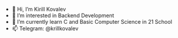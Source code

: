 - 👋 Hi, I’m Kirill Kovalev
- 👀 I’m interested in Backend Development
- 🌱 I’m currently learn C and Basic Computer Science in 21 School
- 📫 Telegram: @krillkovalev

<!---
krillkovalev/krillkovalev is a ✨ special ✨ repository because its `README.md` (this file) appears on your GitHub profile.
You can click the Preview link to take a look at your changes.
--->
